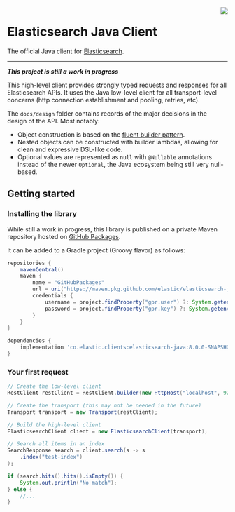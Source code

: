 <img align="right" width="auto" height="auto" src="https://www.elastic.co/static-res/images/elastic-logo-200.png">

# Elasticsearch Java Client

The official Java client for [Elasticsearch](https://github.com/elastic/elasticsearch).

---

_**This project is still a work in progress**_

This high-level client provides strongly typed requests and responses for all Elasticsearch APIs.
It uses the Java low-level client for all transport-level concerns (http connection establishment and pooling, retries, etc).

The `docs/design` folder contains records of the major decisions in the design of the API. Most notably:

- Object construction is based on the [fluent builder pattern](https://www.informit.com/articles/article.aspx?p=1216151).
- Nested objects can be constructed with builder lambdas, allowing for clean and expressive DSL-like code.
- Optional values are represented as `null` with `@Nullable` annotations instead of the newer  `Optional`, the Java ecosystem being still very null-based.

## Getting started

### Installing the library

While still a work in progress, this library is published on a private Maven repository hosted on [GitHub Packages](https://docs.github.com/en/packages).

It can be added to a Gradle project (Groovy flavor) as follows:

```groovy
repositories {
    mavenCentral()
    maven {
        name = "GitHubPackages"
        url = uri("https://maven.pkg.github.com/elastic/elasticsearch-java")
        credentials {
            username = project.findProperty("gpr.user") ?: System.getenv("GITHUB_USERNAME")
            password = project.findProperty("gpr.key") ?: System.getenv("GITHUB_TOKEN")
        }
    }
}

dependencies {
    implementation 'co.elastic.clients:elasticsearch-java:8.0.0-SNAPSHOT'
}
```

### Your first request

```java
// Create the low-level client
RestClient restClient = RestClient.builder(new HttpHost("localhost", 9200)).build();

// Create the transport (this may not be needed in the future)
Transport transport = new Transport(restClient);

// Build the high-level client
ElasticsearchClient client = new ElasticsearchClient(transport);

// Search all items in an index
SearchResponse search = client.search(s -> s
    .index("test-index")
);

if (search.hits().hits().isEmpty()) {
    System.out.println("No match");
} else {
    //...
}
```
